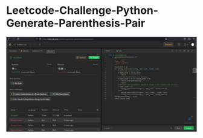 # Leetcode-Challenge-Python-Generate-Parenthesis-Pair

<picture>
 <img alt="Screenshot1" src="https://raw.githubusercontent.com/ambientWave/Leetcode-Challenge-Python-Generate-Parenthesis-Pair/main/Image3.png">
</picture>
